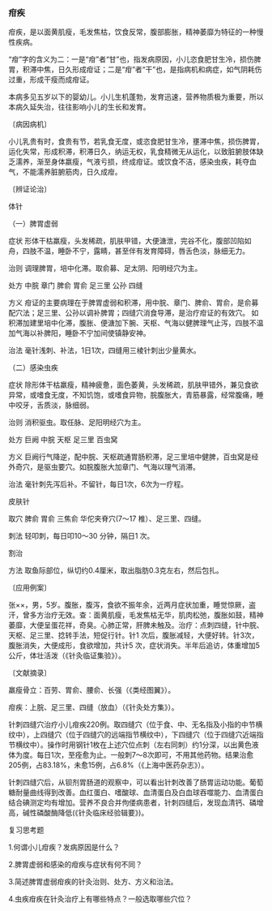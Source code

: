 ### 疳疾

疳疾，是以面黄肌瘦，毛发焦枯，饮食反常，腹部膨胀，精神萎靡为特征的一种慢性疾病。

“疳”字的含义为二：一是“疳”者“甘”也，指发病原因，小儿恣食肥甘生冷，损伤脾胃，积滞中焦，日久形成疳证；二是“疳”者“干”也，是指病机和病症，如气阴耗伤过重，形成干瘦而成疳证。

本病多见五岁以下的婴幼儿。小儿生机蓬勃，发育迅速，营养物质极为重要，所以本病久延失治，往往影响小儿的生长和发育。

〔病因病机〕

小儿乳贵有时，食贵有节，若乳食无度，或恣食肥甘生冷，壅滞中焦，损伤脾胃，运化失常，形成积滞，积滞日久，纳运无权，乳食精微无从运化，以致脏腑肢体缺乏濡养，渐至身体嬴瘦，气液亏损，终成疳证。或饮食不洁，感染虫疾，耗夺血气，不能濡养脏腑筋肉，日久成疳。

〔辨证论治〕

体针

（一）脾胃虚弱

症状  形体干枯羸瘦，头发稀疏，肌肤甲错，大便溏泄，完谷不化，腹部凹陷如舟，四肢不温，睡卧不宁，露睛，甚至伴有发育障碍，唇舌色淡，脉细无力。

治则  调理脾胃，培中化滞。取俞募、足太阴、阳明经穴为主。

处方  中脘  章门  脾俞  胃俞  足三里  公孙  四缝

方义  疳证的主要病理在于脾胃虚弱和积滞，用中脘、章门、脾俞、胃俞，是俞募配穴法；足三里、公孙以调补脾胃；四缝穴消食导滞，是治疗疳证的有效穴。 如积滞加建里培中化滞，腹胀、便溏加下腕、天枢、气海以健脾理气止泻，四肢不温加气海以补脾阳，睡卧不宁加间使镇静安神。

治法  毫针浅刺、补法，1日1次，四缝用三棱针刺出少量黄水。

（二）感染虫疾

症状  除形体干枯羸瘦，精神疲惫，面色萎黄，头发稀疏，肌肤甲错外，兼见食欲异常，或嗜食无度，不知饥饱，或嗜食异物，脘腹胀大，青筋暴露，经常腹痛，睡中咬牙，舌质淡，脉细弱。

治则  消积驱虫。取任脉、足阳明经穴为主。

处方  巨阙  中脘  天枢  足三里  百虫窝

方义  巨阙行气降逆，配中脘、天枢疏通胃肠积滞，足三里培中健脾，百虫窝是经外奇穴，是驱虫要穴。如脘腹胀大加章门、气海以理气消滞。

治法  毫针刺先泻后补。不留针，每日1次，6次为一疗程。

皮肤针

取穴  脾俞  胃俞  三焦俞  华佗夹脊穴(7～17 椎）、足三里、四缝。

刺法  轻叩刺，每日叩10～30 分钟，隔日1 次。

割治

方法  取鱼际部位，纵切约0.4厘米，取出脂肪0.3克左右，然后包扎。

〔应用例案〕

张××，男，5岁。腹胀，腹泻，食欲不振年余，近两月症状加重，睡觉惊厥，盗汗，曾多方治疗无效。查：面黄肌瘦，毛发焦枯无华，肌肉松弛，腹胀如鼓，精神萎靡，大便呈蛋花祥，奇臭。心肺正常，肝脾未触及。治疗：点刺四缝，针中脘、天枢、足三里、捻转手法，短促行针。针1 次后，腹胀减轻，大便好转。针3次，腹胀消失，大便成形，食欲增加，共计5 次，症状消失。半年后追访，体重增加5 公斤，体壮活泼（《针灸临证集验》）。

〔文献摘录〕

羸瘦骨立：百劳、胃俞、腰俞、长强（《类经图翼》）。

疳疾：上脘、足三里、四缝（放血）（《针灸处方集》）。

针刺四缝穴治疗小儿疳疾220例。取四缝穴（位于食、中、无名指及小指的中节横纹中），上四缝穴（位于四缝穴的远端指节横纹中），下四缝穴（位于四缝穴近端指节横纹中）。操作时用钢针1枚在上述穴位点刺（左右同刺）约1分深，以出黄色液体为度。每日1次，至痊愈为止。一般刺7～8次即可，不用其他药物。结果治愈205例，占83.18%，未愈15例，占6.8%（《上海中医药杂志》）。

针刺四缝穴后，从钡剂胃肠道的观察中，可以看出针刺改善了肠胃运动功能。葡萄糖耐量曲线得到改善。血红蛋白、嗜酸球、血清蛋白及白血球吞噬能力、血清蛋白结合碘测定均有增加。营养不良合并佝偻病患者，针刺四缝后，发现血清钙、磷增高，碱性磷酸酶降低(《针灸临床经验辑要》)。

复习思考题

1.何谓小儿疳疾？发病原因是什么？

2.脾胃虚弱和感染的疳疾与症状有何不同？

3.简述脾胃虚弱疳疾的针灸治则、处方、方义和治法。

4.虫疾疳疾在针灸治疗上有哪些特点？一般选取哪些穴位？